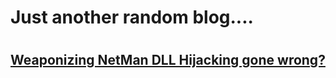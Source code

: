 <p><H1> Just another random blog.... <H1>  

 <h2><a href="/weaponizing-netman">Weaponizing NetMan DLL Hijacking gone wrong?</a></h2>   

